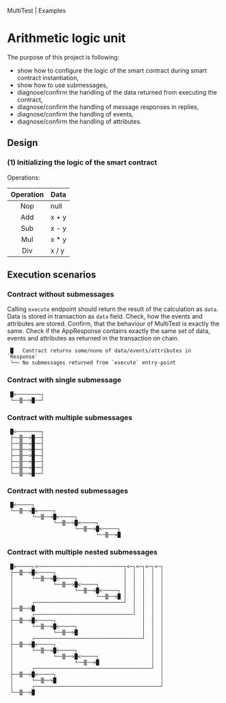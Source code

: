 MultiTest | Examples

# Arithmetic logic unit

The purpose of this project is following:

- show how to configure the logic of the smart contract during smart contract instantiation,
- show how to use submessages,
- diagnose/confirm the handling of the data returned from executing the contract,
- diagnose/confirm the handling of message responses in replies,
- diagnose/confirm the handling of events,
- diagnose/confirm the handling of attributes.

## Design

### (1) Initializing the logic of the smart contract

Operations:

| Operation | Data  |
|:---------:|-------|
|    Nop    | null  | 
|    Add    | x + y |
|    Sub    | x - y |
|    Mul    | x * y |
|    Div    | x / y |

## Execution scenarios

### Contract without submessages

Calling `execute` endpoint should return the result of the calculation as `data`.
Data is stored in transaction as `data` field. Check, how the events and attributes are stored.
Confirm, that the behaviour of MultiTest is exactly the same. Check if the AppResponse contains
exactly the same set of data, events and attributes as returned in the transaction on chain.

```text
 █   Contract returns some/none of data/events/attributes in `Response`
 └── No submessages returned from `execute` entry-point
```

### Contract with single submessage

```text
 █<────────┐ 
 └──▒──>█──┘ 
```

### Contract with multiple submessages

```text
 █<────────┐
 ├──▒──>█──┤
 ├──▒──>█──┤
 ├──▒──>█──┤
 ├──▒──>█──┤
 ├──▒──>█──┤
 ├──▒──>█──┤
 └──▒──>█──┘
```

### Contract with nested submessages

```text
 █<─────┐
 └──▒──>█<─────┐
        └──▒──>█<─────┐
               └──▒──>█<─────┐ 
                      └──▒──>█<─────┐
                             └──▒──>█
```

### Contract with multiple nested submessages

```text
 █<─────┐<────────────────────────────┐<─┐<─┐<─┐<─┐
 ├──▒──>█<─────┐                      │  │  │  │  │
 │      └──▒──>█<─────┐               │  │  │  │  │
 │             └──▒──>█<─────┐        │  │  │  │  │
 │                    └──▒──>█<─────┐ │  │  │  │  │
 │                           └──▒──>█ │  │  │  │  │
 │      ┌─────────────────────────────┘  │  │  │  │
 ├──▒──>█                                │  │  │  │
 │      ┌────────────────────────────────┘  │  │  │
 ├──▒──>█<─────┐                            │  │  │
 │      └──▒──>█<─────┐                     │  │  │
 │             └──▒──>█                     │  │  │
 │      ┌───────────────────────────────────┘  │  │
 ├──▒──>█<─────┐                               │  │
 │      └──▒──>█<─────┐                        │  │ 
 │             └──▒──>█<─────┐                 │  │
 │                    └──▒──>█                 │  │
 │      ┌──────────────────────────────────────┘  │
 ├──▒──>█<─────┐                                  │
 │      └──▒──>█                                  │
 │      ┌─────────────────────────────────────────┘
 └──▒──>█
```
